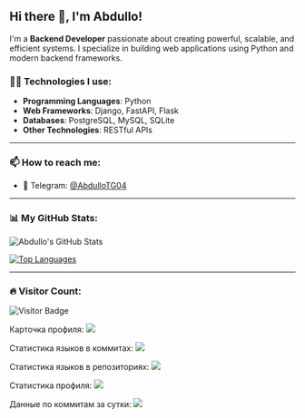 ## Hi there 👋, I'm Abdullo!

I'm a **Backend Developer** passionate about creating powerful, scalable, and efficient systems. I specialize in building web applications using Python and modern backend frameworks.

### 👨‍💻 Technologies I use:
- **Programming Languages**: Python
- **Web Frameworks**: Django, FastAPI, Flask
- **Databases**: PostgreSQL, MySQL, SQLite
- **Other Technologies**: RESTful APIs

---

### 📫 How to reach me:
- 📱 Telegram: [@AbdulloTG04](https://t.me/AbdulloTG04)

---

### 📊 My GitHub Stats:

![Abdullo's GitHub Stats](https://github-readme-stats.vercel.app/api?username=Abdullo04&show_icons=true&hide_title=true&count_private=true&hide=prs&theme=radical)

[![Top Languages](https://github-readme-stats.vercel.app/api/top-langs/?username=Abdullo04&layout=compact&theme=radical)](https://github.com/Abdullo04)

---

### 🔥 Visitor Count:
![Visitor Badge](https://visitor-badge.laobi.icu/badge?page_id=Abdullo04.Abdullo04)

Карточка профиля: 
![](https://github-profile-summary-cards.vercel.app/api/cards/profile-details?username=Abdullo04&theme=solarized_dark)

Статистика языков в коммитах:
![](https://github-profile-summary-cards.vercel.app/api/cards/most-commit-language?username=Abdullo04&theme=solarized_dark)

Статистика языков в репозиториях:
![](https://github-profile-summary-cards.vercel.app/api/cards/repos-per-language?username=Abdullo04&theme=solarized_dark)

Статистика профиля:
![](https://github-profile-summary-cards.vercel.app/api/cards/stats?username=Abdullo04&theme=solarized_dark)

Данные по коммитам за сутки:
![](https://github-profile-summary-cards.vercel.app/api/cards/productive-time?username=Abdullo04&theme=solarized_dark)
